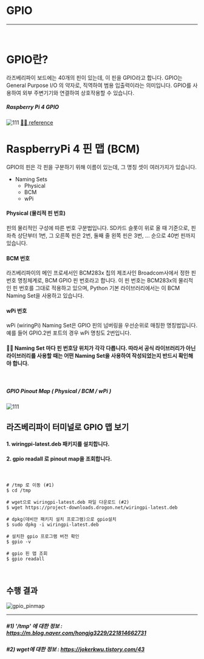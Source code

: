 # GPIO
---
<br>

# GPIO란?
라즈베리파이 보드에는 40개의 핀이 있는데, 이 핀을 GPIO라고 합니다.
GPIO는 General Purpose I/O 의 약자로, 직역하여 범용 입출력이라는 의미입니다. GPIO를 사용하여 외부 주변기기와 연결하여 상호작용할 수 있습니다.
<br>

##### Raspberry Pi 4 GPIO
![111](https://i.imgur.com/FQUdMWO.png)
[☝🏼 reference](https://www.etechnophiles.com/raspberry-pi-4-gpio-pinout-specifications-and-schematic/)
<br>

# RaspberryPi 4 핀 맵 (BCM)
GPIO의 핀은 각 핀을 구분하기 위해 이름이 있는데, 그 명칭 셋이 여러가지가 있습니다. 

- Naming Sets
  - Physical
  - BCM
  - wPi

#### Physical (물리적 핀 번호)
핀의 물리적인 구성에 따른 번호 구분법입니다. SD카드 슬롯이 위로 올 때 기준으로, 핀 좌측 상단부터 1번, 그 오른쪽 핀은 2번, 둘째 줄 왼쪽 핀은 3번, ... 순으로 40번 핀까지 있습니다.
<br>

#### BCM 번호
라즈베리파이의 메인 프로세서인 BCM283x 칩의 제조사인 Broadcom사에서 정한 핀 번호 명칭체계로, BCM GPIO 핀 번호라고 합니다. 이 핀 번호는 BCM283x의 물리적인 핀 번호를 그대로 적용하고 있으며, Python 기본 라이브러리에서는 이 BCM Naming Set을 사용하고 있습니다.
<br>

#### wPi 번호
wPi (wiringPi) Naming Set은 GPIO 핀의 넘버링을 우선순위로 매칭한 명칭법입니다. 예를 들어 GPIO.2번 포트의 경우 wPi 명칭도 2번입니다.
<br>
 
#### ☝🏼 Naming Set 마다 핀 번호당 위치가 각각 다릅니다. 따라서 공식 라이브러리가 아닌 라이브러리를 사용할 때는 어떤 Naming Set을 사용하여 작성되었는지 반드시 확인해야 합니다.
<br>

##### GPIO Pinout Map ( Physical / BCM / wPi )
![111](https://workshop-iot-programming.devbit.be/assets/img/pinout_wiring_pi.56491fd7.png)
<br>

## 라즈베리파이 터미널로 GPIO 맵 보기
#### 1. wiringpi-latest.deb 패키지를 설치합니다.
#### 2. gpio readall 로 pinout map을 조회합니다.
<br>

```shell
# /tmp 로 이동 (#1)
$ cd /tmp 

# wget으로 wiringpi-latest.deb 파일 다운로드 (#2)
$ wget https://project-downloads.drogon.net/wiringpi-latest.deb

# dpkg(데비안 패키지 설치 프로그램)으로 gpio설치
$ sudo dpkg -i wiringpi-latest.deb 

# 설치한 gpio 프로그램 버전 확인
$ gpio -v 

# gpio 핀 맵 조회
$ gpio readall
```
<br>

## 수행 결과
![gpio_pinmap](https://i.imgur.com/b4Oxi8W.png)
<br>

---
##### #1) '/tmp' 에 대한 정보 : https://m.blog.naver.com/hongjg3229/221814662731

##### #2) wget에 대한 정보 : https://jokerkwu.tistory.com/43